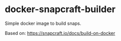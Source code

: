 # docker-snapcraft-builder
Simple docker image to build snaps.

Based on: https://snapcraft.io/docs/build-on-docker
